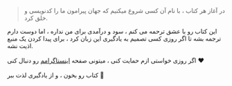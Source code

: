 > در آغاز هر کتاب ، با نام آن کسی شروع میکنیم که جهان پیرامون ما را کدنویسی و خلق کرد.

این کتاب رو با عشق ترحمه می کنم ، سود و درآمدی برای من نداره ، اما دوست دارم ترجمه بشه تا اگر روزی کسی تصمیم به یادگیری این زبان کرد ،‌ برای پیدا کردن یک منبع اذیت نشه.
<br><br>
اگر روزی خواستی ازم حمایت کنی ، میتونی صفحه [اینستاگرامم](https://instagram.com/aliaryani.security) رو دنبال کنی ❤️
<br><br>
کتاب رو بخون ، و از یادگیری لذت ببر 🥃